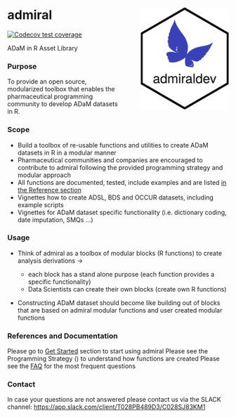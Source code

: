 # admiral <img src="man/figures/logo.png" align="right" width="200" style="margin-left:50px;"/>

<!-- badges: start -->
[![Codecov test coverage](https://codecov.io/gh/Roche-GSK/admiral/branch/master/graph/badge.svg)](https://codecov.io/gh/Roche-GSK/admiral?branch=master)
<!-- badges: end -->

ADaM in R Asset Library

### Purpose

To provide an open source, modularized toolbox that enables the pharmaceutical programming community to develop ADaM datasets in R.


### Scope

* Build a toolbox of re-usable functions and utilities to create ADaM datasets in R in a modular manner
* Pharmaceutical communities and companies are encouraged to contribute to admiral following the provided programming strategy and modular approach
* All functions are documented, tested, include examples and are listed [in the Reference section](https://roche-gsk.github.io/admiral/reference/index.html) 
* Vignettes how to create ADSL, BDS and OCCUR datasets, including example scripts
* Vignettes for ADaM dataset specific functionality (i.e. dictionary coding, date imputation, SMQs ...)

### Usage

* Think of admiral as a toolbox of modular blocks (R functions) to create analysis derivations →
    * each block has a stand alone purpose (each function provides a specific functionality)
    * Data Scientists can create their own blocks (create own R functions)

* Constructing ADaM dataset should become like building out of blocks that are based on admiral modular functions and user created modular functions



### References and Documentation

Please go to [Get Started](https://roche-gsk.github.io/admiral/articles/admiral.html) section to start using admiral
Please see the Programming Strategy () to understand how functions are created
Please see the [FAQ](https://roche-gsk.github.io/admiral/articles/faq.html) for the most frequent questions

### Contact 
In case your questions are not answered please contact us via the SLACK channel: https://app.slack.com/client/T028PB489D3/C028SJ83KM1
